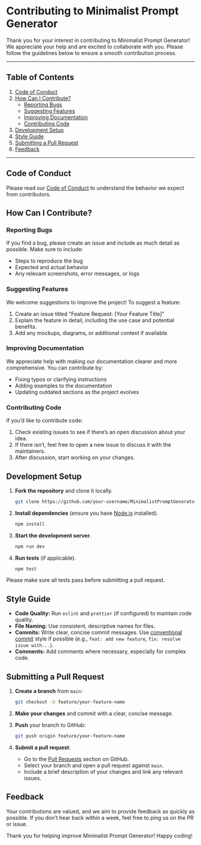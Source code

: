 # Contributing to Minimalist Prompt Generator

Thank you for your interest in contributing to Minimalist Prompt Generator! We appreciate your help and are excited to collaborate with you. Please follow the guidelines below to ensure a smooth contribution process.

---

## Table of Contents
1. [Code of Conduct](#code-of-conduct)
2. [How Can I Contribute?](#how-can-i-contribute)
   - [Reporting Bugs](#reporting-bugs)
   - [Suggesting Features](#suggesting-features)
   - [Improving Documentation](#improving-documentation)
   - [Contributing Code](#contributing-code)
3. [Development Setup](#development-setup)
4. [Style Guide](#style-guide)
5. [Submitting a Pull Request](#submitting-a-pull-request)
6. [Feedback](#feedback)

---

## Code of Conduct
Please read our [Code of Conduct](CODE_OF_CONDUCT.md) to understand the behavior we expect from contributors.

## How Can I Contribute?

### Reporting Bugs
If you find a bug, please create an issue and include as much detail as possible. Make sure to include:
- Steps to reproduce the bug
- Expected and actual behavior
- Any relevant screenshots, error messages, or logs

### Suggesting Features
We welcome suggestions to improve the project! To suggest a feature:
1. Create an issue titled "Feature Request: [Your Feature Title]"
2. Explain the feature in detail, including the use case and potential benefits.
3. Add any mockups, diagrams, or additional context if available.

### Improving Documentation
We appreciate help with making our documentation clearer and more comprehensive. You can contribute by:
- Fixing typos or clarifying instructions
- Adding examples to the documentation
- Updating outdated sections as the project evolves

### Contributing Code
If you’d like to contribute code:
1. Check existing issues to see if there’s an open discussion about your idea.
2. If there isn’t, feel free to open a new issue to discuss it with the maintainers.
3. After discussion, start working on your changes.

## Development Setup

1. **Fork the repository** and clone it locally.
    ```bash
    git clone https://github.com/your-username/MinimalistPromptGenerator.git
    ```

2. **Install dependencies** (ensure you have [Node.js](https://nodejs.org/) installed).
    ```bash
    npm install
    ```

3. **Start the development server**.
    ```bash
    npm run dev
    ```

4. **Run tests** (if applicable).
    ```bash
    npm test
    ```

Please make sure all tests pass before submitting a pull request.

## Style Guide
- **Code Quality:** Run `eslint` and `prettier` (if configured) to maintain code quality.
- **File Naming:** Use consistent, descriptive names for files.
- **Commits:** Write clear, concise commit messages. Use [conventional commit](https://www.conventionalcommits.org/) style if possible (e.g., `feat: add new feature`, `fix: resolve issue with...`).
- **Comments:** Add comments where necessary, especially for complex code.

## Submitting a Pull Request
1. **Create a branch** from `main`:
    ```bash
    git checkout -b feature/your-feature-name
    ```

2. **Make your changes** and commit with a clear, concise message.

3. **Push** your branch to GitHub:
    ```bash
    git push origin feature/your-feature-name
    ```

4. **Submit a pull request**:
   - Go to the [Pull Requests](https://github.com/shivamksharma/MinimalistPromptGenerator/pulls) section on GitHub.
   - Select your branch and open a pull request against `main`.
   - Include a brief description of your changes and link any relevant issues.

## Feedback
Your contributions are valued, and we aim to provide feedback as quickly as possible. If you don’t hear back within a week, feel free to ping us on the PR or issue.

Thank you for helping improve Minimalist Prompt Generator! Happy coding!

